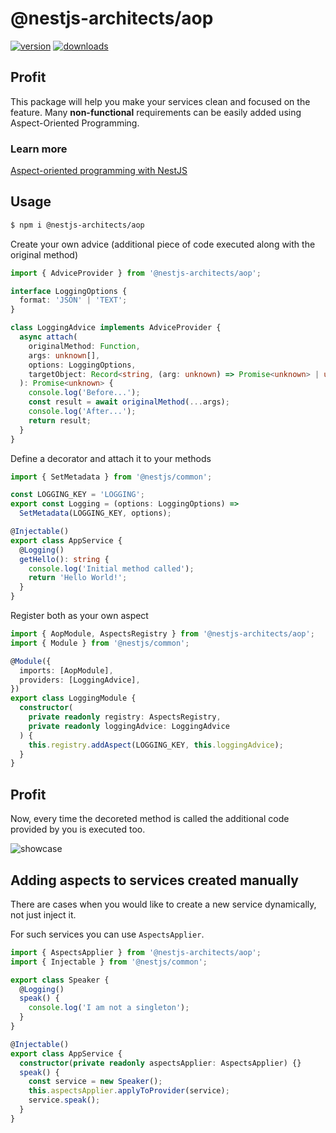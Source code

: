 # @nestjs-architects/aop

[![version](https://img.shields.io/npm/v/@nestjs-architects/aop.svg)](https://www.npmjs.com/package/@nestjs-architects/aop)
[![downloads](https://img.shields.io/npm/dt/@nestjs-architects/aop.svg)](https://www.npmjs.com/package/@nestjs-architects/aop)

## Profit

This package will help you make your services clean and focused on the feature.
Many **non-functional** requirements can be easily added using Aspect-Oriented Programming.

### Learn more

[Aspect-oriented programming with NestJS](https://medium.com/@maciejsikorski/aspect-oriented-programming-with-nestjs-a2e420d9980e)

## Usage

```sh
$ npm i @nestjs-architects/aop
```

Create your own advice (additional piece of code executed along with the original method)

```typescript
import { AdviceProvider } from '@nestjs-architects/aop';

interface LoggingOptions {
  format: 'JSON' | 'TEXT';
}

class LoggingAdvice implements AdviceProvider {
  async attach(
    originalMethod: Function,
    args: unknown[],
    options: LoggingOptions,
    targetObject: Record<string, (arg: unknown) => Promise<unknown> | unknown>
  ): Promise<unknown> {
    console.log('Before...');
    const result = await originalMethod(...args);
    console.log('After...');
    return result;
  }
}
```

Define a decorator and attach it to your methods

```typescript
import { SetMetadata } from '@nestjs/common';

const LOGGING_KEY = 'LOGGING';
export const Logging = (options: LoggingOptions) =>
  SetMetadata(LOGGING_KEY, options);
```

```typescript
@Injectable()
export class AppService {
  @Logging()
  getHello(): string {
    console.log('Initial method called');
    return 'Hello World!';
  }
}
```

Register both as your own aspect

```typescript
import { AopModule, AspectsRegistry } from '@nestjs-architects/aop';
import { Module } from '@nestjs/common';

@Module({
  imports: [AopModule],
  providers: [LoggingAdvice],
})
export class LoggingModule {
  constructor(
    private readonly registry: AspectsRegistry,
    private readonly loggingAdvice: LoggingAdvice
  ) {
    this.registry.addAspect(LOGGING_KEY, this.loggingAdvice);
  }
}
```

## Profit

Now, every time the decoreted method is called the additional code provided by you is executed too.

![showcase](showcase.png)

## Adding aspects to services created manually

There are cases when you would like to create a new service dynamically, not just inject it.

For such services you can use `AspectsApplier`.

```typescript
import { AspectsApplier } from '@nestjs-architects/aop';
import { Injectable } from '@nestjs/common';

export class Speaker {
  @Logging()
  speak() {
    console.log('I am not a singleton');
  }
}

@Injectable()
export class AppService {
  constructor(private readonly aspectsApplier: AspectsApplier) {}
  speak() {
    const service = new Speaker();
    this.aspectsApplier.applyToProvider(service);
    service.speak();
  }
}
```

